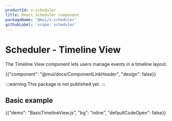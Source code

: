 ```yaml
---
productId: x-scheduler
title: React Scheduler component
packageName: '@mui/x-scheduler'
githubLabel: 'scope: scheduler'
---
```


# Scheduler - Timeline View

<p class="description">The Timeline View component lets users manage events in a timeline layout.</p>

{{"component": "@mui/docs/ComponentLinkHeader", "design": false}}

:::warning
This package is not published yet.
:::

## Basic example

{{"demo": "BasicTimelineView.js", "bg": "inline", "defaultCodeOpen": false}}
